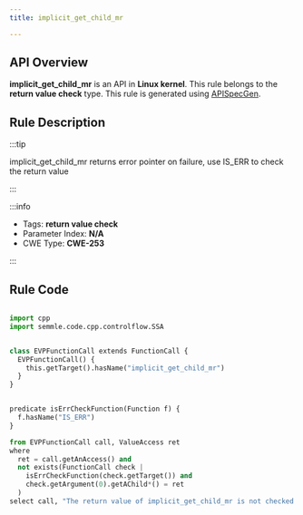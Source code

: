 ```yaml
---
title: implicit_get_child_mr

---
```



## API Overview
**implicit_get_child_mr** is an API in **Linux kernel**. This rule belongs to the **return value check** type. This rule is generated using [APISpecGen](../../tools/APISpecGen).
## Rule Description

:::tip

implicit_get_child_mr returns error pointer on failure, use IS_ERR to check the return value

:::

:::info

- Tags: **return value check**
- Parameter Index: **N/A**
- CWE Type: **CWE-253**

:::

## Rule Code
```python

import cpp
import semmle.code.cpp.controlflow.SSA


class EVPFunctionCall extends FunctionCall {
  EVPFunctionCall() {
    this.getTarget().hasName("implicit_get_child_mr")
  }
}


predicate isErrCheckFunction(Function f) {
  f.hasName("IS_ERR") 
}

from EVPFunctionCall call, ValueAccess ret
where
  ret = call.getAnAccess() and
  not exists(FunctionCall check |
    isErrCheckFunction(check.getTarget()) and
    check.getArgument(0).getAChild*() = ret
  )
select call, "The return value of implicit_get_child_mr is not checked with IS_ERR."
    
```